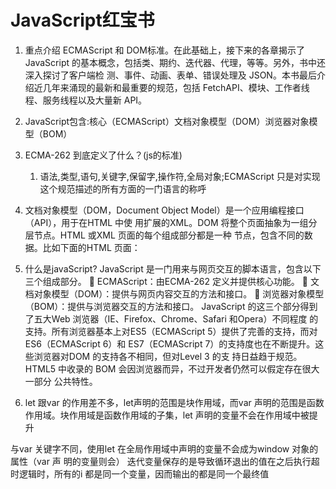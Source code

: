 # JavaScript红宝书

1. 重点介绍 ECMAScript 和 DOM标准。在此基础上，接下来的各章揭示了 JavaScript 的基本概念，包括类、期约、迭代器、代理，等等。另外，书中还深入探讨了客户端检
测、事件、动画、表单、错误处理及 JSON。本书最后介绍近几年来涌现的最新和最重要的规范，包括 FetchAPI、模块、工作者线程、服务线程以及大量新 API。

2. JavaScript包含:核心（ECMAScript）文档对象模型（DOM）浏览器对象模型（BOM）

3. ECMA-262 到底定义了什么？(js的标准)
    1. 语法,类型,语句,关键字,保留字,操作符,全局对象;ECMAScript 只是对实现这个规范描述的所有方面的一门语言的称呼
4. 文档对象模型（DOM，Document Object Model）是一个应用编程接口（API），用于在HTML 中使
用扩展的XML。DOM 将整个页面抽象为一组分层节点。HTML 或XML 页面的每个组成部分都是一种
节点，包含不同的数据。比如下面的HTML 页面：
5. 什么是javaScript?
JavaScript 是一门用来与网页交互的脚本语言，包含以下三个组成部分。
  ECMAScript：由ECMA-262 定义并提供核心功能。
  文档对象模型（DOM）：提供与网页内容交互的方法和接口。
  浏览器对象模型（BOM）：提供与浏览器交互的方法和接口。
JavaScript 的这三个部分得到了五大Web 浏览器（IE、Firefox、Chrome、Safari 和Opera）不同程度
的支持。所有浏览器基本上对ES5（ECMAScript 5）提供了完善的支持，而对ES6（ECMAScript 6）和
ES7（ECMAScript 7）的支持度也在不断提升。这些浏览器对DOM 的支持各不相同，但对Level 3 的支
持日益趋于规范。HTML5 中收录的 BOM 会因浏览器而异，不过开发者仍然可以假定存在很大一部分
公共特性。

1. let 跟var 的作用差不多，let声明的范围是块作用域，而var 声明的范围是函数作用域。块作用域是函数作用域的子集，let 声明的变量不会在作用域中被提升

与var 关键字不同，使用let 在全局作用域中声明的变量不会成为window 对象的属性（var 声
明的变量则会）
迭代变量保存的是导致循环退出的值在之后执行超时逻辑时，所有的i 都是同一个变量，因而输出的都是同一个最终值
